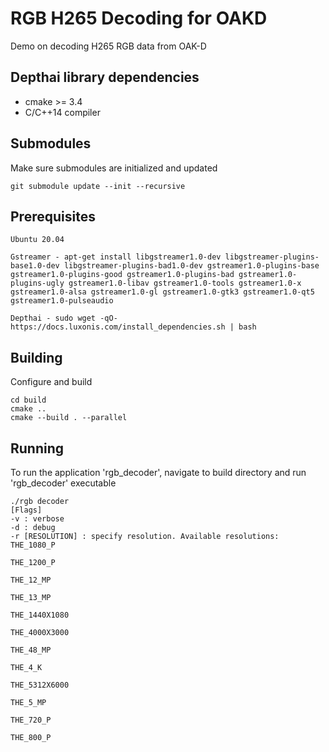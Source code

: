 # RGB H265 Decoding for OAKD

Demo on decoding H265 RGB data from OAK-D

## Depthai library dependencies
- cmake >= 3.4
- C/C++14 compiler
## Submodules
Make sure submodules are initialized and updated 
```
git submodule update --init --recursive
```

## Prerequisites 
```
Ubuntu 20.04

Gstreamer - apt-get install libgstreamer1.0-dev libgstreamer-plugins-base1.0-dev libgstreamer-plugins-bad1.0-dev gstreamer1.0-plugins-base gstreamer1.0-plugins-good gstreamer1.0-plugins-bad gstreamer1.0-plugins-ugly gstreamer1.0-libav gstreamer1.0-tools gstreamer1.0-x gstreamer1.0-alsa gstreamer1.0-gl gstreamer1.0-gtk3 gstreamer1.0-qt5 gstreamer1.0-pulseaudio

Depthai - sudo wget -qO- https://docs.luxonis.com/install_dependencies.sh | bash
```

## Building

Configure and build
```
cd build
cmake ..
cmake --build . --parallel
```

## Running

To run the application 'rgb_decoder', navigate to build directory and run 'rgb_decoder' executable
```
./rgb decoder
[Flags] 
-v : verbose
-d : debug
-r [RESOLUTION] : specify resolution. Available resolutions: 
THE_1080_P

THE_1200_P

THE_12_MP

THE_13_MP

THE_1440X1080

THE_4000X3000

THE_48_MP

THE_4_K

THE_5312X6000

THE_5_MP

THE_720_P

THE_800_P
```
